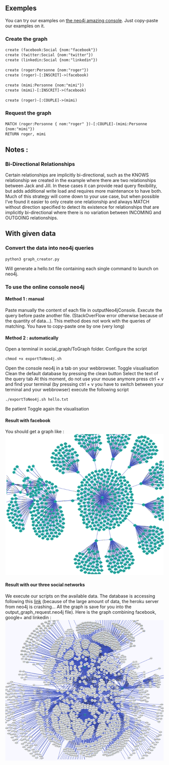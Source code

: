 ## Exemples
You can try our examples on [the neo4j amazing console](http://console.neo4j.org/). Just copy-paste our examples on it.
### Create the graph
```
create (facebook:Social {nom:"facebook"})
create (twitter:Social {nom:"twitter"})
create (linkedin:Social {nom:"linkedin"})

create (roger:Personne {nom:"roger"})
create (roger)-[:INSCRIT]->(facebook)

create (mimi:Personne {nom:"mimi"})
create (mimi)-[:INSCRIT]->(facebook)

create (roger)-[:COUPLE]->(mimi)
```

### Request the graph
```
MATCH (roger:Personne { nom:"roger" })-[:COUPLE]-(mimi:Personne {nom:"mimi"})
RETURN roger, mimi
```

## Notes :
### Bi-Directional Relationships
Certain relationships are implicitly bi-directional, such as the KNOWS relationship we created in the example where there are two relationships between Jack and Jill. In these cases it can provide read query flexibility, but adds additional write load and requires more maintenance to have both. Much of this strategy will come down to your use case, but when possible I’ve found it easier to only create one relationship and always MATCH without direction specified to detect its existence for relationships that are implicitly bi-directional where there is no variation between INCOMING and OUTGOING relationships.

## With given data
### Convert the data into neo4j queries
```
python3 graph_creator.py
```
Will generate a hello.txt file containing each single command to launch on neo4j.

### To use the online console neo4j
#### Method 1 : manual
Paste manually the content of each file in outputNeo4jConsole. Execute the query before paste another file. (StackOverFlow error otherwise because of the quantity of data...). This method does not work with the queries of matching. You have to copy-paste one by one (very long)

#### Method 2 : automatically
Open a terminal in social_graph/ToGraph folder.
Configure the script
```
chmod +x exportToNeo4j.sh
```
Open the console neo4j in a tab on your webbrowser.
Toggle visualisation
Clean the default database by pressing the clean button
Select the text of the query tab
At this moment, do not use your mouse anymore
press ctrl + v and find your terminal
(by pressing ctrl + v you have to switch between your terminal and your webbrowser)
execute the following script
```
./exportToNeo4j.sh hello.txt
```
Be patient
Toggle again the visualisation

#### Result with facebook
You should get a graph like :
![Facebook graph](../Rendu/images/graphFacebook.png)

#### Result with our three social networks
We execute our scripts on the available data. The database is accessing following this [link](http://console.neo4j.org/r/z9o4nf) (because of the large amount of data, the heroku server from neo4j is crashing... All the graph is save for you into the output_graph_request.neo4j file). Here is the graph combining facebook, google+ and linkedin :
![Social graph](../Rendu/images/GraphRelations.png)
